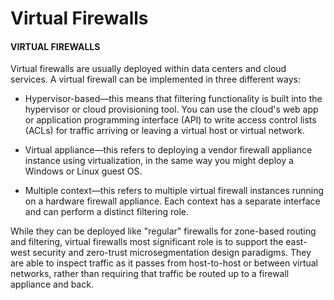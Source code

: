 # Virtual Firewalls

#### VIRTUAL FIREWALLS

Virtual firewalls are usually deployed within data centers and cloud services. A virtual firewall can be implemented in three different ways:

-   Hypervisor-based—this means that filtering functionality is built into the hypervisor or cloud provisioning tool. You can use the cloud's web app or application programming interface (API) to write access control lists (ACLs) for traffic arriving or leaving a virtual host or virtual network.
    
-   Virtual appliance—this refers to deploying a vendor firewall appliance instance using virtualization, in the same way you might deploy a Windows or Linux guest OS.
    
-   Multiple context—this refers to multiple virtual firewall instances running on a hardware firewall appliance. Each context has a separate interface and can perform a distinct filtering role.
    

While they can be deployed like "regular" firewalls for zone-based routing and filtering, virtual firewalls most significant role is to support the east-west security and zero-trust microsegmentation design paradigms. They are able to inspect traffic as it passes from host-to-host or between virtual networks, rather than requiring that traffic be routed up to a firewall appliance and back.